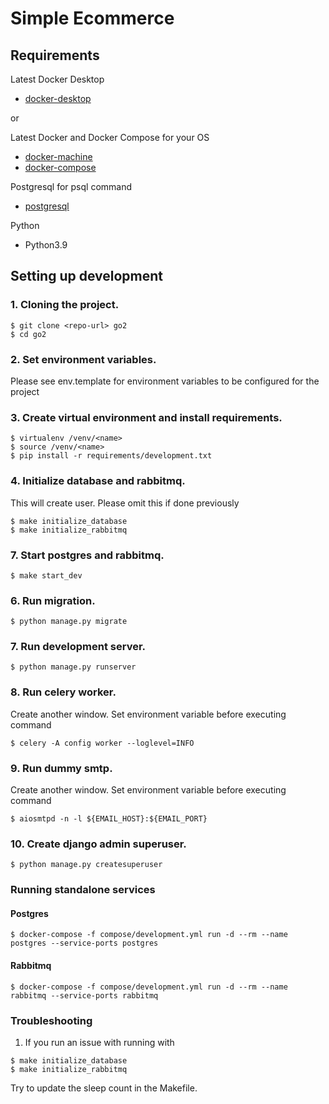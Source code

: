 # Simple Ecommerce

## Requirements
Latest Docker Desktop
- [docker-desktop](https://docs.docker.com/desktop/)

or

Latest Docker and Docker Compose for your OS
- [docker-machine](https://docs.docker.com/engine/installation/)
- [docker-compose](https://docs.docker.com/compose/install/)

Postgresql for psql command
- [postgresql](https://www.postgresql.org/download/)

Python
- Python3.9

## Setting up development
### 1. Cloning the project.
```commandline
$ git clone <repo-url> go2
$ cd go2
```
### 2. Set environment variables.
Please see env.template for environment variables to be configured for the project

### 3. Create virtual environment and install requirements.
```commandline
$ virtualenv /venv/<name>
$ source /venv/<name>
$ pip install -r requirements/development.txt
```

### 4. Initialize database and rabbitmq.
This will create user. Please omit this if done previously
```commandline
$ make initialize_database
$ make initialize_rabbitmq
```

### 7. Start postgres and rabbitmq.
```commandline
$ make start_dev
```

### 6. Run migration.
```commandline
$ python manage.py migrate
```

### 7. Run development server.
```commandline
$ python manage.py runserver
```

### 8. Run celery worker.
Create another window. Set environment variable before executing command
```commandline
$ celery -A config worker --loglevel=INFO
```

### 9. Run dummy smtp.
Create another window. Set environment variable before executing command
```commandline
$ aiosmtpd -n -l ${EMAIL_HOST}:${EMAIL_PORT}
```

### 10. Create django admin superuser.
```commandline
$ python manage.py createsuperuser
```

### Running standalone services

#### Postgres
```commandline
$ docker-compose -f compose/development.yml run -d --rm --name postgres --service-ports postgres
```

#### Rabbitmq
```commandline
$ docker-compose -f compose/development.yml run -d --rm --name rabbitmq --service-ports rabbitmq 
```

### Troubleshooting
1. If you run an issue with running with
```commandline
$ make initialize_database
$ make initialize_rabbitmq
```
Try to update the sleep count in the Makefile.